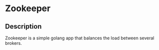 # Zookeeper

## Description
Zookeeper is a simple golang app that balances the load between several brokers.